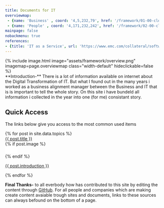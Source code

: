 ```yaml
---
title: Documents for IT
overviewmap:
 - {name: 'Business' , coord: '4,5,232,79', href: '/framework/01-00-cloud-business' }
 - {name: 'People' , coord: '4,171,232,242', href: '/framework/02-00-cloud-people' }
mainpage: false 
nobackmenu: true
references: 
- {title: 'IT as a Service', url: 'https://www.emc.com/collateral/software/white-papers/h10801-stepstoitaas-wp.pdf'}
---
```


<div id="textgrid" class="row flex-grid">
<div class="box-item">
{% include image.html image="assets/framework/overview.png" imagemap=page.overviewmap class="width-default" hideclickable=false %}
</div>  
<div class="box-item box-item-grow-20" markdown="1">
**Introduction-** There is a lot of information available on internet about the Digital Transformation of IT. But what I found out in the many years i worked as a business alignment manager between the Business and IT that is is important to tell the whole story. On this site i have bundeld all information i collected in the year into one (for me) consistant story. 
</div>  

</div>	

## Quick Access
The links below give you access to the most common used items
<main class="home" >
    <div id="grid" class="row flex-grid float-right">
    {% for post in site.data.topics %}
        <article id="{{ post.title | remove: ' ' }}" class="box-item hover" itemscope="itemscope" itemtype="http://schema.org/BlogPosting" itemprop="blogPost">
            <span class="category">
                <a href="{{ post.url | prepend: site.baseurl }}">
                    <span class="float-left">{{ post.title }}</span>
                </a>
            </span>
            <div class="box-body">
                {% if post.image %}
                    <div class="cover">
                        <a href="{{ post.url | prepend: site.baseurl }}" {%if isnewpost %}class="new-post"{% endif %}>
                            <img src="/img/placeholder.png" data-url="{{ post.image }}" class="preload">
                        </a>
                    </div>
                {% endif %}
                <div class="box-info">
                    <a class="post-link" href="{{ post.url | prepend: site.baseurl }}">
                        <p class="description">{{ post.introduction }}</p>
                    </a>
                </div>
            </div>
        </article>
    {% endfor %}
    </div>	
</main>


**Final Thanks-** to all everbody how has contributed to this site by editing the content through [GitHub](https://github.com/sjhoeksma/sjhoeksma.github.io). For all people and companies which are making create content avaiable trough sites and documents, links to these sources can always befound on the bottom of a page. 
